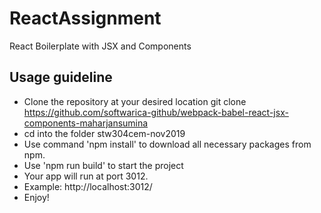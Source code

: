 # ReactAssignment
React Boilerplate with JSX and Components

## Usage guideline

- Clone the repository at your desired location git clone https://github.com/softwarica-github/webpack-babel-react-jsx-components-maharjansumina
- cd into the folder stw304cem-nov2019
- Use command 'npm install' to download all necessary packages from npm.
- Use 'npm run build' to start the project
- Your app will run at port 3012.
- Example: http://localhost:3012/
- Enjoy!
